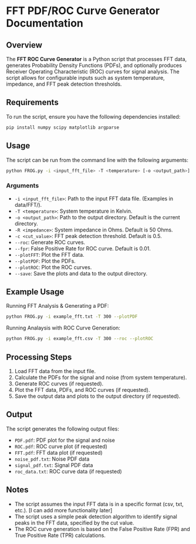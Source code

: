 # FFT PDF/ROC Curve Generator Documentation

## Overview
The **FFT ROC Curve Generator** is a Python script that processes FFT data, generates Probability Density Functions (PDFs), and optionally produces Receiver Operating Characteristic (ROC) curves for signal analysis. The script allows for configurable inputs such as system temperature, impedance, and FFT peak detection thresholds.

## Requirements
To run the script, ensure you have the following dependencies installed:
```bash
pip install numpy scipy matplotlib argparse
```

## Usage
The script can be run from the command line with the following arguments:
```bash
python FROG.py -i <input_fft_file> -T <temperature> [-o <output_path>] [-R <impedance>] [-c <cut_value>] [--roc] [--plotFFT] [--plotPDF] [--plotROC]
```

### Arguments

- `-i <input_fft_file>`: Path to the input FFT data file. (Examples in data/FFT/).
- `-T <temperature>`: System temperature in Kelvin.
- `-o <output_path>`: Path to the output directory. Default is the current directory.
- `-R <impedance>`: System impedance in Ohms. Default is 50 Ohms.
- `-c <cut_value>`: FFT peak detection threshold. Default is 0.5.
- `--roc`: Generate ROC curves.
- `--fpr`: False Positive Rate for ROC curve. Default is 0.01.
- `--plotFFT`: Plot the FFT data.
- `--plotPDF`: Plot the PDFs.
- `--plotROC`: Plot the ROC curves.
- `--save`: Save the plots and data to the output directory.

## Example Usage

Running FFT Analysis & Generating a PDF:
```bash
python FROG.py -i example_fft.txt -T 300 --plotPDF
```

Running Analaysis with ROC Curve Generation:
```bash
python FROG.py -i example_fft.csv -T 300 --roc --plotROC
```

## Processing Steps

1. Load FFT data from the input file.
2. Calculate the PDFs for the signal and noise (from system temperature).
3. Generate ROC curves (if requested).
4. Plot the FFT data, PDFs, and ROC curves (if requested).
5. Save the output data and plots to the output directory (if requested).

## Output
The script generates the following output files:
- `PDF.pdf`: PDF plot for the signal and noise
- `ROC.pdf`: ROC curve plot (if requested)
- `FFT.pdf`: FFT data plot (if requested)
- `noise_pdf.txt`: Noise PDF data
- `signal_pdf.txt`: Signal PDF data
- `roc_data.txt`: ROC curve data (if requested)

## Notes
- The script assumes the input FFT data is in a specific format (csv, txt, etc.). [I can add more functionality later]
- The script uses a simple peak detection algorithm to identify signal peaks in the FFT data, specified by the cut value. 
- The ROC curve generation is based on the False Positive Rate (FPR) and True Positive Rate (TPR) calculations.